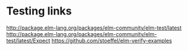 # Testing links

http://package.elm-lang.org/packages/elm-community/elm-test/latest
http://package.elm-lang.org/packages/elm-community/elm-test/latest/Expect
https://github.com/stoeffel/elm-verify-examples

